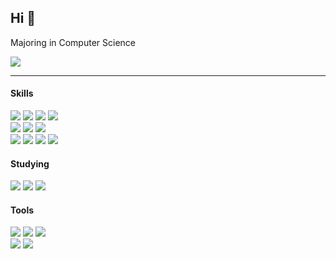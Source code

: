 ## Hi 👋

Majoring in Computer Science 

<a href="https://mminjukim.notion.site/mj-home" target="_blank">
<img src="https://img.shields.io/badge/Check_my_Notion_here-ffffff?style=social&logo=Notion&logoColor=black"/>
</a>

<hr>

#### Skills
  <img  src="https://img.shields.io/badge/Java-a7752f?style=flat-square&logo=Java&logoColor=white&logoSize=100"> <img src="https://img.shields.io/badge/Spring-6DB33F?style=flat-square&logo=Spring&logoColor=white"> <img  src="https://img.shields.io/badge/Python-3766AB?style=flat-square&logo=Python&logoColor=white"/> <img  src="https://img.shields.io/badge/Django-092E20?style=flat-square&logo=django&logoColor=white"> <br>
  <img  src="https://img.shields.io/badge/_C_-A8B9CC?style=flat-square&logo=C&logoColor=white"/> <img  src="https://img.shields.io/badge/HTML-E34F26?style=flat-square&logo=html5&logoColor=white"/> <img  src="https://img.shields.io/badge/CSS-663399?style=flat-square&logo=css&logoColor=white"/> <br>
  <img  src="https://img.shields.io/badge/Linux-FCC624?style=flat-square&logo=Linux&logoColor=black"/> <img  src="https://img.shields.io/badge/AWS EC2-FF9900?style=flat-square&logo=amazon_ec2&logoColor=white"/> <img  src="https://img.shields.io/badge/Docker-2496ED?style=flat-square&logo=Docker&logoColor=white"/> <img  src="https://img.shields.io/badge/MySQL-4479A1?style=flat-square&logo=MySQL&logoColor=white"/>

#### Studying
<img  src="https://img.shields.io/badge/React Native-61DAFB?style=flat-square&logo=React&logoColor=black"> <img  src="https://img.shields.io/badge/Spring_Security-DB33F?style=flat-square&logo=springsecurity&logoColor=white"> <img  src="https://img.shields.io/badge/Redis-FF4438?style=flat-square&logo=redis&logoColor=white">

#### Tools
  <img  src="https://img.shields.io/badge/Visual_Studio_Code-007ACC?style=flat-square&logo=visualstudiocode&logoColor=white"/> <img  src="https://img.shields.io/badge/IntelliJ IDEA-da2fb6?style=flat-square&logo=intellijidea&logoColor=white"/> <img  src="https://img.shields.io/badge/GitHub-181717?style=flat-square&logo=GitHub&logoColor=white"/> <br>
  <img  src="https://img.shields.io/badge/Figma-F24E1E?style=flat-square&logo=figma&logoColor=white"/> <img  src="https://img.shields.io/badge/Notion-000000?style=flat-square&logo=Notion&logoColor=white"/>
